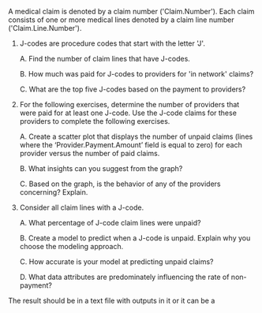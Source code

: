 A medical claim is denoted by a claim number ('Claim.Number'). Each claim consists of one or more medical lines denoted 
by a claim line number ('Claim.Line.Number').

1. J-codes are procedure codes that start with the letter 'J'.

     A. Find the number of claim lines that have J-codes.

     B. How much was paid for J-codes to providers for 'in network' claims?

     C. What are the top five J-codes based on the payment to providers?



2. For the following exercises, determine the number of providers that were paid for at least one J-code. Use the J-code claims for these providers to complete the following exercises.

    A. Create a scatter plot that displays the number of unpaid claims (lines where the ‘Provider.Payment.Amount’ field is equal to zero) for each provider versus the number of paid claims.

    B. What insights can you suggest from the graph?

    C. Based on the graph, is the behavior of any of the providers concerning? Explain.



3. Consider all claim lines with a J-code.

     A. What percentage of J-code claim lines were unpaid?

     B. Create a model to predict when a J-code is unpaid. Explain why you choose the modeling approach.

     C. How accurate is your model at predicting unpaid claims?

      D. What data attributes are predominately influencing the rate of non-payment?
      
      
The result should be in a text file with outputs in it or it can be a 